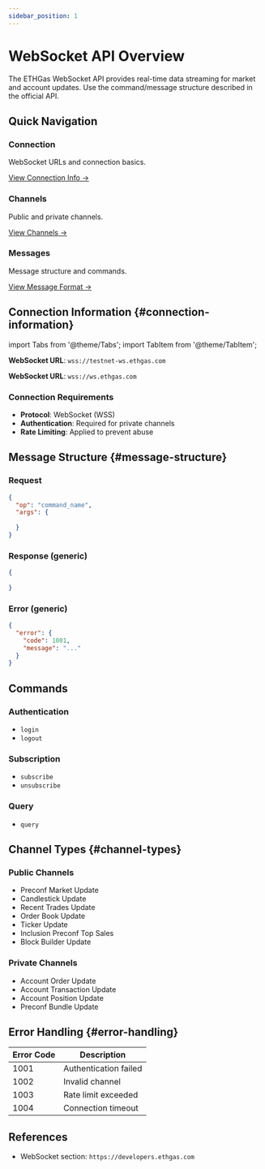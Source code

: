 ```yaml
---
sidebar_position: 1
---
```


# WebSocket API Overview

The ETHGas WebSocket API provides real-time data streaming for market and account updates. Use the command/message structure described in the official API.

## Quick Navigation

<div className="quick-nav">

<div className="row" style={{ marginBottom: '1rem' }}>
  <div className="col col--4">
    <div className="feature-card text--center" style={{ height: '100%', display: 'flex', flexDirection: 'column', justifyContent: 'space-between' }}>
      <div>
        <h3>Connection</h3>
        <p>WebSocket URLs and connection basics.</p>
      </div>
      <div style={{ marginTop: '1.5rem' }}>
        <a href="#connection-information" className="button button--outline button--sm">
          View Connection Info →
        </a>
      </div>
    </div>
  </div>
  <div className="col col--4">
    <div className="feature-card text--center" style={{ height: '100%', display: 'flex', flexDirection: 'column', justifyContent: 'space-between' }}>
      <div>
        <h3>Channels</h3>
        <p>Public and private channels.</p>
      </div>
      <div style={{ marginTop: '1.5rem' }}>
        <a href="#channel-types" className="button button--outline button--sm">
          View Channels →
        </a>
      </div>
    </div>
  </div>
  <div className="col col--4">
    <div className="feature-card text--center" style={{ height: '100%', display: 'flex', flexDirection: 'column', justifyContent: 'space-between' }}>
      <div>
        <h3>Messages</h3>
        <p>Message structure and commands.</p>
      </div>
      <div style={{ marginTop: '1.5rem' }}>
        <a href="#message-structure" className="button button--outline button--sm">
          View Message Format →
        </a>
      </div>
    </div>
  </div>
</div>

</div>

## Connection Information {#connection-information}

import Tabs from '@theme/Tabs';
import TabItem from '@theme/TabItem';

<Tabs>
<TabItem value="testnet" label="TestNet" default>

**WebSocket URL**: `wss://testnet-ws.ethgas.com`

</TabItem>
<TabItem value="mainnet" label="MainNet">

**WebSocket URL**: `wss://ws.ethgas.com`

</TabItem>
</Tabs>

### Connection Requirements

- **Protocol**: WebSocket (WSS)
- **Authentication**: Required for private channels
- **Rate Limiting**: Applied to prevent abuse

## Message Structure {#message-structure}

### Request

```json
{
  "op": "command_name",
  "args": {
    
  }
}
```

### Response (generic)

```json
{
  
}
```

### Error (generic)

```json
{
  "error": {
    "code": 1001,
    "message": "..."
  }
}
```

## Commands

### Authentication

- `login`
- `logout`

### Subscription

- `subscribe`
- `unsubscribe`

### Query

- `query`

## Channel Types {#channel-types}

### Public Channels

- Preconf Market Update
- Candlestick Update
- Recent Trades Update
- Order Book Update
- Ticker Update
- Inclusion Preconf Top Sales
- Block Builder Update

### Private Channels

- Account Order Update
- Account Transaction Update
- Account Position Update
- Preconf Bundle Update

## Error Handling {#error-handling}

| Error Code | Description |
|------------|-------------|
| 1001 | Authentication failed |
| 1002 | Invalid channel |
| 1003 | Rate limit exceeded |
| 1004 | Connection timeout |

## References

- WebSocket section: `https://developers.ethgas.com` 
